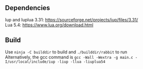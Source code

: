 ## Dependencies
Iup and Iuplua 3.31: https://sourceforge.net/projects/iup/files/3.31/ <br>
Lua 5.4: https://www.lua.org/download.html

## Build
Use `ninja -C builddir` to build and `./builddir/rabbit` to run<br>
Alternatively, the gcc command is `gcc -Wall -Wextra -g main.c -I/usr/local/include/iup -liup -llua -liuplua54`
